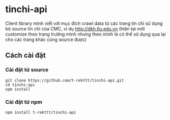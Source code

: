 # tinchi-api
Client library mình viết với mục đích crawl data từ các trang tín chỉ sử dụng bộ source tín chỉ của CMC, ví dụ http://dkh.tlu.edu.vn (hiện tại mới customize theo trang trường mình nhưng theo mình là có thể sử dụng qua lại cho các trang khác cùng source được)

## Cách cài đặt
### Cài đặt từ source
```
git clone https://github.com/t-rekttt/tinchi-api.git
cd tinchi-api
npm install
```

### Cài đặt từ npm
```
npm install t-rekttt/tinchi-api
```
